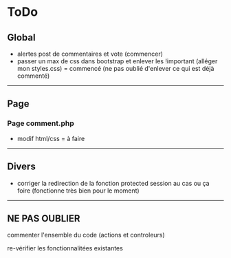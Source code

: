 # ToDo

## Global

  - alertes post de commentaires et vote (commencer)
  - passer un max de css dans bootstrap et enlever les !important (alléger mon styles.css) = commencé (ne pas oublié d'enlever ce qui est déjà commenté)

***

## Page

### Page comment.php
  - modif html/css = à faire

 ***

## Divers

  - corriger la redirection de la fonction protected session au cas ou ça foire (fonctionne très bien pour le moment)
  

***

## NE PAS OUBLIER

  commenter l'ensemble du code (actions et controleurs)

  re-vérifier les fonctionnalitées existantes

